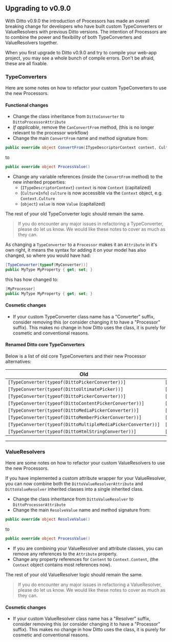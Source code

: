 ## Upgrading to v0.9.0

With Ditto v0.9.0 the introduction of Processors has made an overall breaking change for developers who have built custom TypeConverters or ValueResolvers with previous Ditto versions. The intention of Processors are to combine the power and flexibility of both TypeConverters and ValueResolvers together.

When you first upgrade to Ditto v0.9.0 and try to compile your web-app project, you may see a whole bunch of compile errors. Don't be afraid, these are all fixable.


### TypeConverters

Here are some notes on how to refactor your custom TypeConverters to use the new Processors.

#### Functional changes

* Change the class inheritance from `DittoConverter` to `DittoProcessorAttribute`
* _If applicable_, remove the `CanConvertFrom` method, (this is no longer relevant to the processor workflow)
* Change the main `ConvertFrom` name and method signature from:

```csharp
public override object ConvertFrom(ITypeDescriptorContext context, CultureInfo culture, object value)
```
to

```csharp
public override object ProcessValue()
```

* Change any variable references (inside the `ConvertFrom` method) to the new inherited properties:
  * (`ITypeDescriptorContext`) `context` is now `Context` (capitalized)
  * (`CultureInfo`) `culture` is now accessible via the `Context` object, e.g. `Context.Culture`
  * (`object`) `value` is now `Value` (capitalized)

The rest of your old TypeConverter logic should remain the same.

> If you do encounter any major issues in refactoring a TypeConverter, please do let us know. We would like these notes to cover as much as they can.


As changing a `TypeConverter` to a `Processor` makes it an `Attribute` in it's own right, it means the syntax for adding it on your model has also changed, so where you would have had:

```csharp
[TypeConverter(typeof(MyConverter))]
public MyType MyProperty { get; set; }
```

this has how changed to:

```csharp
[MyProcessor]
public MyType MyProperty { get; set; }
```

#### Cosmetic changes

* If your custom TypeConverter class name has a "Converter" suffix, consider removing this (or consider changing it to have a "Processor" suffix). This makes no change in how Ditto uses the class, it is purely for cosmetic and conventional reasons.

#### Renamed Ditto core TypeConverters

Below is a list of old core TypeConverters and their new Processor alternatives:

| Old                                                          | New                |
| ------------------------------------------------------------ | ------------------ |
| `[TypeConverter(typeof(DittoPickerConverter))]`              | `[Enum]`           |
| `[TypeConverter(typeof(DittoUltimatePicker))]`               | `[UltimatePicker]` |
| `[TypeConverter(typeof(DittoPickerConverter))]`              | `[UmbracoPicker]`  |
| `[TypeConverter(typeof(DittoContentPickerConverter))]`       | `[UmbracoPicker]`  |
| `[TypeConverter(typeof(DittoMediaPickerConverter))]`         | `[UmbracoPicker]`  |
| `[TypeConverter(typeof(DittoMemberPickerConverter))]`        | `[UmbracoPicker]`  |
| `[TypeConverter(typeof(DittoMultipleMediaPickerConverter))]` | `[UmbracoPicker]`  |
| `[TypeConverter(typeof(DittoHtmlStringConverter))]`          | `[HtmlString]`     |


---


### ValueResolvers

Here are some notes on how to refactor your custom ValueResolvers to use the new Processors.

If you have implemented a custom attribute wrapper for your ValueResolver, you can now combine both the `DittoValueResolverAttribute` and `DittoValueResolver` inherited classes into a single inherited class.

* Change the class inheritance from `DittoValueResolver` to `DittoProcessorAttribute`
* Change the main `ResolveValue` name and method signature from:

```csharp
public override object ResolveValue()
```

to

```csharp
public override object ProcessValue()
```

* If you are combining your ValueResolver and attribute classes, you can remove any references to the `Attribute` property.
* Change any property references for `Content` to `Context.Content`, (the `Context` object contains most references now).

The rest of your old ValueResolver logic should remain the same.

> If you do encounter any major issues in refactoring a ValueResolver, please do let us know. We would like these notes to cover as much as they can.

#### Cosmetic changes

* If your custom ValueResolver class name has a "Resolver" suffix, consider removing this (or consider changing it to have a "Processor" suffix). This makes no change in how Ditto uses the class, it is purely for cosmetic and conventional reasons.
